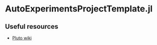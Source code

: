 # AutoExperimentsProjectTemplate.jl

## Useful resources 
 - [Pluto wiki](https://github.com/fonsp/Pluto.jl/wiki)
